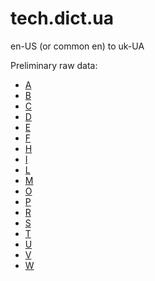 # tech.dict.ua

en-US (or common en) to uk-UA

Preliminary raw data:
- [A](raw/A.md)
- [B](raw/B.md)
- [C](raw/C.md)
- [D](raw/D.md)
- [E](raw/E.md)
- [F](raw/F.md)
- [H](raw/H.md)
- [I](raw/I.md)
- [L](raw/L.md)
- [M](raw/M.md)
- [O](raw/O.md)
- [P](raw/P.md)
- [R](raw/R.md)
- [S](raw/S.md)
- [T](raw/T.md)
- [U](raw/U.md)
- [V](raw/V.md)
- [W](raw/W.md)
